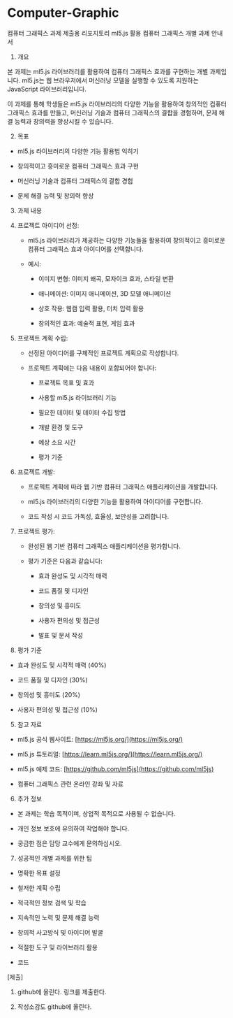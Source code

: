 # Computer-Graphic
컴퓨터 그래픽스 과제 제출용 리포지토리
 ml5.js 활용 컴퓨터 그래픽스 개별 과제 안내서

 

1. 개요

 

본 과제는 ml5.js 라이브러리를 활용하여 컴퓨터 그래픽스 효과를 구현하는 개별 과제입니다. ml5.js는 웹 브라우저에서 머신러닝 모델을 실행할 수 있도록 지원하는 JavaScript 라이브러리입니다. 

 

이 과제를 통해 학생들은 ml5.js 라이브러리의 다양한 기능을 활용하여 창의적인 컴퓨터 그래픽스 효과를 만들고, 머신러닝 기술과 컴퓨터 그래픽스의 결합을 경험하며, 문제 해결 능력과 창의력을 향상시킬 수 있습니다.

 

2. 목표

 

* ml5.js 라이브러리의 다양한 기능 활용법 익히기

* 창의적이고 흥미로운 컴퓨터 그래픽스 효과 구현

* 머신러닝 기술과 컴퓨터 그래픽스의 결합 경험

* 문제 해결 능력 및 창의력 향상

 

3. 과제 내용

 

1. 프로젝트 아이디어 선정:

 

    * ml5.js 라이브러리가 제공하는 다양한 기능들을 활용하여 창의적이고 흥미로운 컴퓨터 그래픽스 효과 아이디어를 선택합니다.

    * 예시:

        * 이미지 변형: 이미지 왜곡, 모자이크 효과, 스타일 변환

        * 애니메이션: 이미지 애니메이션, 3D 모델 애니메이션

        * 상호 작용: 웹캠 입력 활용, 터치 입력 활용

        * 창의적인 효과: 예술적 표현, 게임 효과

 

2. 프로젝트 계획 수립:

 

    * 선정된 아이디어를 구체적인 프로젝트 계획으로 작성합니다.

    * 프로젝트 계획에는 다음 내용이 포함되어야 합니다:

        * 프로젝트 목표 및 효과

        * 사용할 ml5.js 라이브러리 기능

        * 필요한 데이터 및 데이터 수집 방법

        * 개발 환경 및 도구

        * 예상 소요 시간

        * 평가 기준

 

3. 프로젝트 개발:

 

    * 프로젝트 계획에 따라 웹 기반 컴퓨터 그래픽스 애플리케이션을 개발합니다.

    * ml5.js 라이브러리의 다양한 기능을 활용하여 아이디어를 구현합니다.

    * 코드 작성 시 코드 가독성, 효율성, 보안성을 고려합니다.

 

4. 프로젝트 평가:

 

    * 완성된 웹 기반 컴퓨터 그래픽스 애플리케이션을 평가합니다.

    * 평가 기준은 다음과 같습니다:

        * 효과 완성도 및 시각적 매력

        * 코드 품질 및 디자인

        * 창의성 및 흥미도

        * 사용자 편의성 및 접근성

        * 발표 및 문서 작성

 

4. 평가 기준

 

* 효과 완성도 및 시각적 매력 (40%)

* 코드 품질 및 디자인 (30%)

* 창의성 및 흥미도 (20%)

* 사용자 편의성 및 접근성 (10%)

 

5. 참고 자료

 

* ml5.js 공식 웹사이트: [https://ml5js.org/](https://ml5js.org/)

* ml5.js 튜토리얼: [https://learn.ml5js.org/](https://learn.ml5js.org/)

* ml5.js 예제 코드: [https://github.com/ml5js](https://github.com/ml5js)

* 컴퓨터 그래픽스 관련 온라인 강좌 및 자료

 

6. 추가 정보

 

* 본 과제는 학습 목적이며, 상업적 목적으로 사용될 수 없습니다.

* 개인 정보 보호에 유의하여 작업해야 합니다.

* 궁금한 점은 담당 교수에게 문의하십시오.

 

7. 성공적인 개별 과제를 위한 팁

 

* 명확한 목표 설정

* 철저한 계획 수립

* 적극적인 정보 검색 및 학습

* 지속적인 노력 및 문제 해결 능력

* 창의적 사고방식 및 아이디어 발굴

* 적절한 도구 및 라이브러리 활용

* 코드

 

[제출]

1. github에 올린다. 링크를 제출한다.

2. 작성소감도 github에 올린다.
